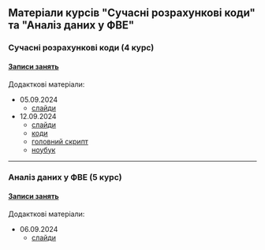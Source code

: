 ## Матеріали курсів "Сучасні розрахункові коди" та "Аналіз даних у ФВЕ"

 <!--<details>-->
   <!--<summary> -->
### Сучасні розрахункові коди (4 курс)

#### [Записи занять](https://cernbox.cern.ch/s/7AeztwiiABbqREH)

  <!--</summary>-->
  Додакткові матеріали:
  - 05.09.2024
     - [слайди](https://github.com/zenaiev/hep/tree/main/slides/intro)
  - 12.09.2024
     - [слайди](https://github.com/zenaiev/hep/tree/main/slides/invmass/invmass.pdf)
     - [коди](https://github.com/zenaiev/hep/tree/main/invmass/invmass)
     - [головний скрипт](https://github.com/zenaiev/hep/tree/main/invmass/invmass.py)
     - [ноубук](https://github.com/zenaiev/hep/tree/main/invmass/invmass.ipynb)

 <!--</details>-->

_______________________________
### Аналіз даних у ФВЕ (5 курс)

  #### [Записи занять](https://cernbox.cern.ch/s/jhIV99QGcQ9OI6Z)

<!--</summary>-->
  Додакткові матеріали:  
  - 06.09.2024
     - [слайди](https://github.com/zenaiev/hep/tree/main/slides/intro)
  <!--- 13.09.2024
     - [слайди](https://github.com/zenaiev/hep/tree/main/slides/invmass/invmass.pdf)
     - [коди](https://github.com/zenaiev/hep/tree/main/invmass/invmass)
     - [головний скрипт](https://github.com/zenaiev/hep/tree/main/invmass/invmass.py)
     - [ноубук](https://github.com/zenaiev/hep/tree/main/invmass/invmass.ipynb)-->
